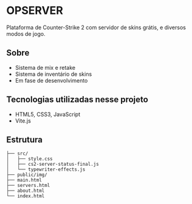 # OPSERVER

Plataforma de Counter-Strike 2 com servidor de skins grátis, e diversos modos de jogo.

## Sobre

- Sistema de mix e retake
- Sistema de inventário de skins
- Em fase de desenvolvimento

## Tecnologias utilizadas nesse projeto

- HTML5, CSS3, JavaScript
- Vite.js

## Estrutura

```
├── src/
│   ├── style.css
│   ├── cs2-server-status-final.js
│   └── typewriter-effects.js
├── public/img/
├── main.html
├── servers.html
├── about.html
└── index.html
```
